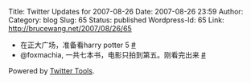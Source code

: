 Title: Twitter Updates for 2007-08-26
Date: 2007-08-26 23:59
Author:  
Category: blog
Slug: 65
Status: published
Wordpress-Id: 65
Link: http://brucewang.net/2007/08/26/65

-   在正大广场，准备看harry potter 5
    [\#](http://twitter.com/number5/statuses/227691052)
-   @foxmachia, 一共七本书，电影只拍到第五。刚看完出来
    [\#](http://twitter.com/number5/statuses/227905902)

Powered by [Twitter Tools](http://alexking.org/projects/wordpress).

